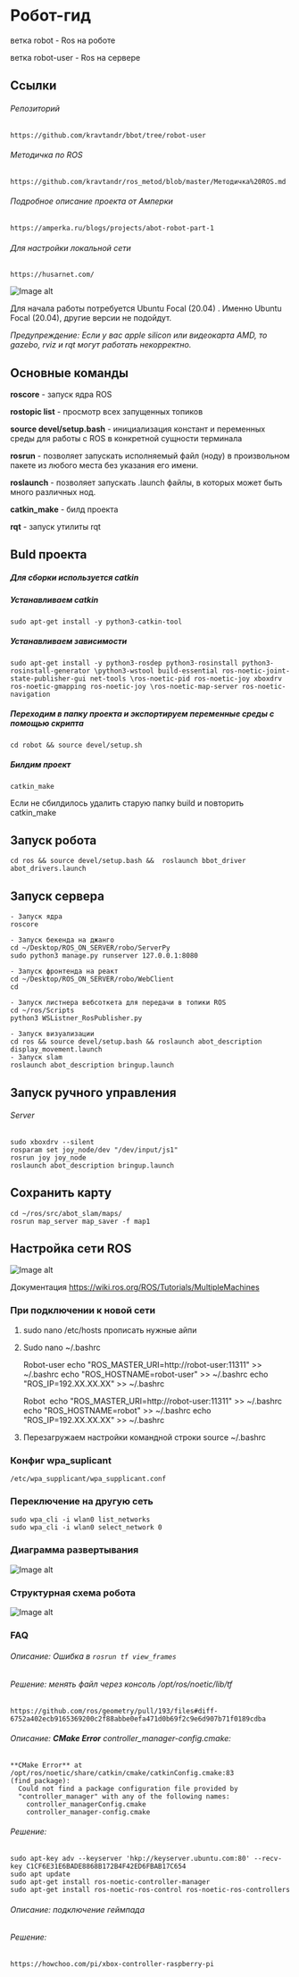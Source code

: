 # Робот-гид

ветка robot - Ros на роботе

ветка robot-user - Ros на сервере 

## Cсылки
###### Репозиторий
	https://github.com/kravtandr/bbot/tree/robot-user

###### Методичка по ROS
	https://github.com/kravtandr/ros_metod/blob/master/Методичка%20ROS.md

###### Подробное описание проекта от Амперки
	https://amperka.ru/blogs/projects/abot-robot-part-1

###### Для настройки локальной сети
	https://husarnet.com/

![Image alt](https://github.com/kravtandr/ros_metod/raw/master/images/robot.png)

Для начала работы потребуется Ubuntu Focal (20.04) . Именно Ubuntu Focal (20.04), другие версии не подойдут. 

*Предупреждение: Если у вас apple silicon или видеокарта AMD, то gazebo, rviz и rqt могут работать некорректно.*
## Основные команды
**roscore** - запуск ядра ROS

**rostopic list** - просмотр всех запущенных топиков

**source devel/setup.bash** - инициализация констант и переменных среды для работы с ROS в конкретной сущности терминала 

**rosrun** - позволяет запускать исполняемый файл (ноду) в произвольном пакете из любого места без указания его имени.

**roslaunch** - позволяет запускать .launch файлы, в которых может быть много различных нод.

**catkin_make** - билд проекта

**rqt** - запуск утилиты rqt
## Buld проекта
##### Для сборки используется catkin
##### Устанавливаем catkin
	sudo apt-get install -y python3-catkin-tool
##### Устанавливаем зависимости
  	sudo apt-get install -y python3-rosdep python3-rosinstall python3-rosinstall-generator \python3-wstool build-essential ros-noetic-joint-state-publisher-gui net-tools \ros-noetic-pid ros-noetic-joy xboxdrv ros-noetic-gmapping ros-noetic-joy \ros-noetic-map-server ros-noetic-navigation
##### Переходим в папку проекта и экспортируем переменные среды с помощью скрипта
   	cd robot && source devel/setup.sh
##### Билдим проект
	catkin_make
Если не сбилдилось удалить старую папку build и повторить catkin_make 
## Запуск робота
	cd ros && source devel/setup.bash &&  roslaunch bbot_driver abot_drivers.launch 

## Запуск сервера
	- Запуск ядра
	roscore
	
	- Запуск бекенда на джанго
	cd ~/Desktop/ROS_ON_SERVER/robo/ServerPy	
	sudo python3 manage.py runserver 127.0.0.1:8080
	
	- Запуск фронтенда на реакт
	cd ~/Desktop/ROS_ON_SERVER/robo/WebClient	
	cd
	
	- Запуск листнера вебсоткета для передачи в топики ROS
	cd ~/ros/Scripts
	python3 WSListner_RosPublisher.py

	- Запуск визуализации
	cd ros && source devel/setup.bash && roslaunch abot_description display_movement.launch
	- Запуск slam
	roslaunch abot_description bringup.launch



## Запуск ручного управления
###### Server 
	sudo xboxdrv --silent
	rosparam set joy_node/dev "/dev/input/js1"
	rosrun joy joy_node
	roslaunch abot_description bringup.launch  

## Сохранить карту
	cd ~/ros/src/abot_slam/maps/  
	rosrun map_server map_saver -f map1  


## Настройка сети ROS
![Image alt](https://github.com/kravtandr/ros_metod/raw/master/images/network.png)

 Документация https://wiki.ros.org/ROS/Tutorials/MultipleMachines
### При подключении к новой сети

1. sudo nano /etc/hosts
	прописать нужные айпи

2. Sudo nano ~/.bashrc

	 Robot-user
		echo "ROS_MASTER_URI=http://robot-user:11311" >> ~/.bashrc
		echo "ROS_HOSTNAME=robot-user" >> ~/.bashrc
		echo "ROS_IP=192.XX.XX.XX" >> ~/.bashrc
		
	Robot 
		echo "ROS_MASTER_URI=http://robot-user:11311" >> ~/.bashrc
		echo "ROS_HOSTNAME=robot" >> ~/.bashrc
		echo "ROS_IP=192.XX.XX.XX" >> ~/.bashrc

3. Перезагружаем настройки командной строки
	source ~/.bashrc


### Конфиг wpa_suplicant
	/etc/wpa_supplicant/wpa_supplicant.conf
### Переключение на другую сеть
	sudo wpa_cli -i wlan0 list_networks
	sudo wpa_cli -i wlan0 select_network 0

### Диаграмма развертывания 
![Image alt](https://github.com/kravtandr/ros_metod/raw/master/images/deployment.png)

### Структурная схема робота 
![Image alt](https://github.com/kravtandr/ros_metod/raw/master/images/hard.png)

### FAQ 
###### Описание: Ошибка в `rosrun tf view_frames`
###### Решение: менять файл через консоль /opt/ros/noetic/lib/tf
	https://github.com/ros/geometry/pull/193/files#diff-6752a402ecb9165369200c2f88abbe0efa471d0b69f2c9e6d907b71f0189cdba


###### Описание: **CMake Error**  controller_manager-config.cmake:
	**CMake Error** at /opt/ros/noetic/share/catkin/cmake/catkinConfig.cmake:83 (find_package):
	  Could not find a package configuration file provided by
	  "controller_manager" with any of the following names:
	    controller_managerConfig.cmake
	    controller_manager-config.cmake
######  Решение: 
	sudo apt-key adv --keyserver 'hkp://keyserver.ubuntu.com:80' --recv-key C1CF6E31E6BADE8868B172B4F42ED6FBAB17C654
	sudo apt update
	sudo apt-get install ros-noetic-controller-manager
	sudo apt-get install ros-noetic-ros-control ros-noetic-ros-controllers

###### Описание: подключение геймпада
###### Решение:
	https://howchoo.com/pi/xbox-controller-raspberry-pi
